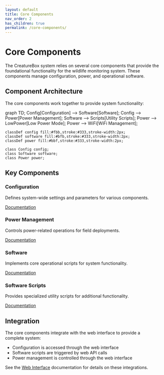```yaml
---
layout: default
title: Core Components
nav_order: 2
has_children: true
permalink: /core-components/
---
```


# Core Components

The CreatureBox system relies on several core components that provide the foundational functionality for the wildlife monitoring system. These components manage configuration, power, and operational software.

## Component Architecture

The core components work together to provide system functionality:

<div class="mermaid">
graph TD;
    Config[Configuration] --> Software[Software];
    Config --> Power[Power Management];
    Software --> Scripts[Utility Scripts];
    Power --> LowPower[Low Power Mode];
    Power --> WiFi[WiFi Management];
    
    classDef config fill:#fbb,stroke:#333,stroke-width:2px;
    classDef software fill:#bfb,stroke:#333,stroke-width:2px;
    classDef power fill:#bbf,stroke:#333,stroke-width:2px;
    
    class Config config;
    class Software software;
    class Power power;
</div>

## Key Components

<div class="component-cards">
  <div class="component-card">
    <h3>Configuration</h3>
    <p>Defines system-wide settings and parameters for various components.</p>
    <div class="links">
      <a href="configuration">Documentation</a>
    </div>
  </div>
  
  <div class="component-card">
    <h3>Power Management</h3>
    <p>Controls power-related operations for field deployments.</p>
    <div class="links">
      <a href="power">Documentation</a>
    </div>
  </div>
  
  <div class="component-card">
    <h3>Software</h3>
    <p>Implements core operational scripts for system functionality.</p>
    <div class="links">
      <a href="software">Documentation</a>
    </div>
  </div>
  
  <div class="component-card">
    <h3>Software Scripts</h3>
    <p>Provides specialized utility scripts for additional functionality.</p>
    <div class="links">
      <a href="software-scripts">Documentation</a>
    </div>
  </div>
</div>

## Integration

The core components integrate with the web interface to provide a complete system:

- Configuration is accessed through the web interface
- Software scripts are triggered by web API calls
- Power management is controlled through the web interface

See the [Web Interface](/web-interface/) documentation for details on these integrations.